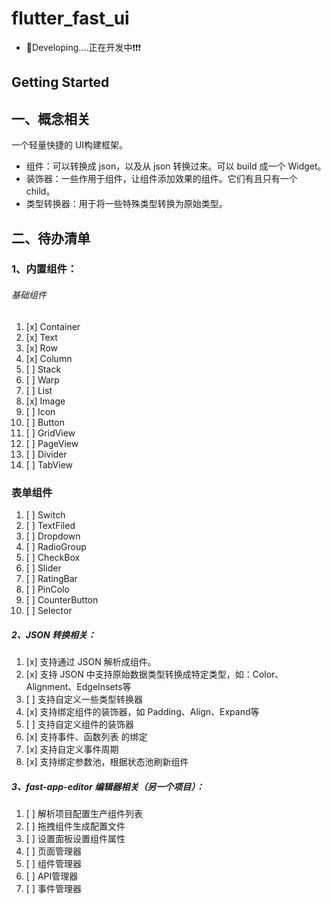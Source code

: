 # flutter_fast_ui

* 🤪Developing....正在开发中❗️❗️❗️

## Getting Started

## 一、概念相关

一个轻量快捷的 UI构建框架。

* 组件：可以转换成 json，以及从 json 转换过来。可以 build 成一个 Widget。
* 装饰器：一些作用于组件，让组件添加效果的组件。它们有且只有一个 child。
* 类型转换器：用于将一些特殊类型转换为原始类型。

## 二、待办清单

### 1、内置组件：

###### 基础组件

1. [x] Container
2. [x] Text
3. [x] Row
4. [x] Column
5. [ ] Stack
6. [ ] Warp
7. [ ] List
8. [x] Image
9. [ ] Icon
10. [ ] Button
11. [ ] GridView
12. [ ] PageView
13. [ ] Divider
14. [ ] TabView

### 表单组件

1. [ ] Switch
2. [ ] TextFiled
3. [ ] Dropdown
4. [ ] RadioGroup
5. [ ] CheckBox
6. [ ] Slider
7. [ ] RatingBar
8. [ ] PinColo
9. [ ] CounterButton
10. [ ] Selector

##### 2、JSON 转换相关：

1. [x] 支持通过 JSON 解析成组件。
2. [x] 支持 JSON 中支持原始数据类型转换成特定类型，如：Color、Alignment、EdgeInsets等
3. [ ] 支持自定义一些类型转换器
4. [x] 支持绑定组件的装饰器，如 Padding、Align、Expand等
5. [ ] 支持自定义组件的装饰器
6. [x] 支持事件、函数列表 的绑定
7. [x] 支持自定义事件周期
8. [x] 支持绑定参数池，根据状态池刷新组件

##### 3、fast-app-editor 编辑器相关（另一个项目）：

1. [ ] 解析项目配置生产组件列表
2. [ ] 拖拽组件生成配置文件
3. [ ] 设置面板设置组件属性
4. [ ] 页面管理器
5. [ ] 组件管理器
6. [ ] API管理器
7. [ ] 事件管理器